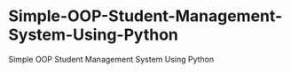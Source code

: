 # Simple-OOP-Student-Management-System-Using-Python
Simple OOP Student Management System Using Python
